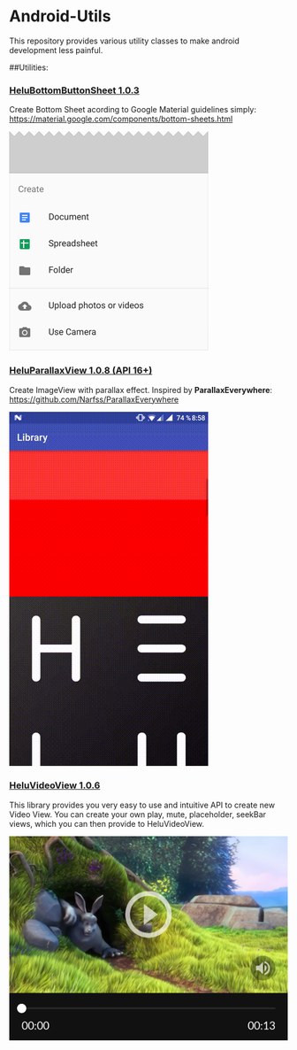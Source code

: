 # Android-Utils

This repository provides various utility classes to make android development less painful.

##Utilities:

### [HeluBottomButtonSheet 1.0.3](./HeluBottomButtonSheet/)
Create Bottom Sheet acording to Google Material guidelines simply: https://material.google.com/components/bottom-sheets.html

![Alt text](./HeluBottomButtonSheet/extras/HeluBottomButtonSheet.png?raw=true "HeluVideoView")


### [HeluParallaxView 1.0.8 (API 16+)](./HeluParallaxView/)
Create ImageView with parallax effect. Inspired by **ParallaxEverywhere**:  https://github.com/Narfss/ParallaxEverywhere

![Alt text](./HeluParallaxView/extras/HeluParallaxView.gif?raw=true "HeluVideoView")


### [HeluVideoView 1.0.6](./HeluVideoView/)
This library provides you very easy to use and intuitive API to create new Video View. You can create your own play, mute, placeholder, seekBar views, which you can then provide to HeluVideoView.

![Alt text](./HeluVideoView/extras/HeluVideoView.png?raw=true "HeluVideoView")
